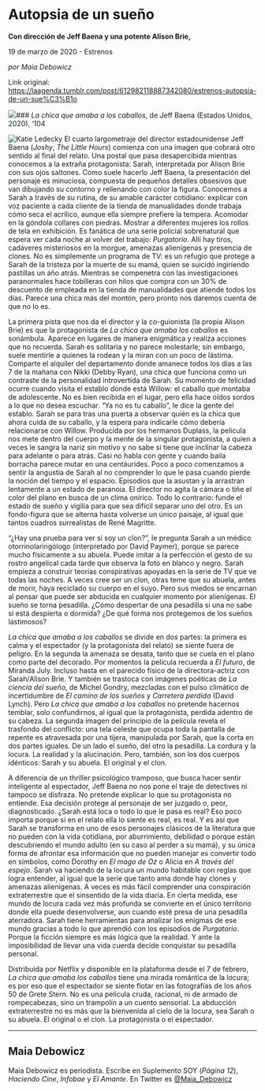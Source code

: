 # Autopsia de un sueño

**Con dirección de Jeff Baena y una potente Alison Brie,**

19 de marzo de 2020 - Estrenos

_por Maia Debowicz_

Link original: https://laagenda.tumblr.com/post/612982118887342080/estrenos-autopsia-de-un-sue%C3%B1o

![](https://64.media.tumblr.com/304cb2efe5d7a97a5bd00a00e50abcf3/8535e134223a0a84-55/s500x750/822672f3187215862086266c715a99797036c09f.jpg)### *La chica que amaba a los caballos*, de Jeff Baena (Estados Unidos, 2020), ‘104

![Katie Ledecky](https://64.media.tumblr.com/6d375b4abd61cbf9ce6c0f985cb9f11e/8535e134223a0a84-b7/s400x600/1f0ca7f3c22bde1852146c20f35afb29ec234caa.jpg)
El cuarto largometraje del director estadounidense Jeff Baena (*Joshy*, *The Little Hours*) comienza con una imagen que cobrará otro sentido al final del relato. Una postal que pasa desapercibida mientras conocemos a la extraña protagonista: Sarah, interpretada por Alison Brie con sus ojos saltones. Como suele hacerlo Jeff Baena, la presentación del personaje es minuciosa, compuesta de pequeños detalles obsesivos que van dibujando su contorno y rellenando con color la figura. Conocemos a Sarah a través de su rutina, de su amable carácter cotidiano: explicar con voz paciente a cada cliente de la tienda de manualidades donde trabaja cómo seca el acrílico, aunque ella siempre prefiere la tempera. Acomodar en la góndola collares con piedras. Mostrar a diferentes mujeres los rollos de tela en exhibición. Es fanática de una serie policial sobrenatural que espera ver cada noche al volver del trabajo: *Purgatorio*. Allí hay tiros, cadáveres misteriosos en la morgue, amenazas alienígenas y presencia de clones. No es simplemente un programa de TV: es un refugio que protege a Sarah de la tristeza por la muerte de su mamá, quien se suicidó ingiriendo pastillas un año atrás. Mientras se compenetra con las investigaciones paranormales hace tobilleras con hilos que compra con un 30% de descuento de empleada en la tienda de manualidades que atiende todos los días. Parece una chica más del montón, pero pronto nos daremos cuenta de que no lo es.

La primera pista que nos da el director y la co-guionista (la propia Alison Brie) es que la protagonista de *La chica que amaba los caballos* es sonámbula. Aparece en lugares de manera enigmática y realiza acciones que no recuerda. Sarah es solitaria y no parece molestarle; sin embargo, suele mentirle a quienes la rodean y la miran con un poco de lástima. Comparte el alquiler del departamento donde amanece todos los días a las 7 de la mañana con Nikki (Debby Ryan), una chica que funciona como un contraste de la personalidad introvertida de Sarah. Su momento de felicidad ocurre cuando visita el establo donde está Willow: el caballo que montaba de adolescente. No es bien recibida en el lugar, pero ella hace oídos sordos a lo que no desea escuchar. “Ya no es tu caballo”, le dice la gente del establo. Sarah se para tras una puerta a observar quién es la chica que ahora cuida de su caballo, y la espera para indicarle cómo debería relacionarse con Willow. Producida por los hermanos Duplass, la película nos mete dentro del cuerpo y la mente de la singular protagonista, a quien a veces le sangra la nariz sin motivo y no sabe si tiene que inclinar la cabeza para adelante o para atrás. Casi no habla con gente y cuando baila borracha parece mutar en una centáurides. Poco a poco comenzamos a sentir la angustia de Sarah al no comprender lo que le pasa cuando pierde la noción del tiempo y el espacio. Episodios que la asustan y la arrastran lentamente a un estado de paranoia. El director no agita la cámara o tiñe el color del plano en busca de un clima onírico. Todo lo contrario: funde el estado de sueño y vigilia para que sea difícil separar uno del otro. Es un fondo-figura que se alterna hasta volverse un único paisaje, al igual que tantos cuadros surrealistas de René Magritte.

“¿Hay una prueba para ver si soy un clon?”, le pregunta Sarah a un médico otorrinolaringólogo (interpretado por David Paymer), porque se parece mucho físicamente a su abuela. Puede imitar a la perfección el gesto de su rostro angelical cada tarde que observa la foto en blanco y negro. Sarah empieza a construir teorías conspirativas apoyadas en la serie de TV que ve todas las noches. A veces cree ser un clon, otras teme que su abuela, antes de morir, haya reciclado su cuerpo en el suyo. Pero sus miedos se encarnan al pensar que puede ser abducida en cualquier momento por alienígenas. El sueño se torna pesadilla. ¿Cómo despertar de una pesadilla si una no sabe si está despierta o dormida? ¿De qué forma nos protegemos de los sueños lastimosos?

*La chica que amaba a los caballos* se divide en dos partes: la primera es calma y el espectador (y la protagonista del relato) se siente fuera de peligro. En la segunda la amenaza se desata, tanto que se cuela en el plano como parte del decorado. Por momentos la película recuerda a *El futuro*, de Miranda July. Incluso hasta en el parecido físico de la directora-actriz con Sarah/Alison Brie. Y también se trastoca con imágenes poéticas de *La ciencia del sueño*, de Michel Gondry, mezcladas con el pulso climático de incertidumbre de *El camino de los sueños* y *Carretera perdida* (David Lynch). Pero *La chica que amaba a los caballos* no pretende hacernos temblar, solo confundirnos, al igual que la protagonista, perdida adentro de su cabeza. La segunda imagen del principio de la película revela el trasfondo del conflicto: una tela celeste que ocupa toda la pantalla de repente es atravesada por una tijera, manipulada por Sarah, que la corta en dos partes iguales. De un lado el sueño, del otro la pesadilla. La cordura y la locura. La realidad y la alucinación. Pero, también, son los dos cuerpos idénticos: Sarah y su abuela. El original y el clon. 

A diferencia de un thriller psicológico tramposo, que busca hacer sentir inteligente al espectador, Jeff Baena no nos pone el traje de detectives ni tampoco se disfraza. No pretende explicar lo que su protagonista no entiende. Esa decisión protege al personaje de ser juzgado o, peor, diagnosticado. ¿Sarah está loca o todo lo que le pasa es real? Eso poco importa porque si en el relato ella lo siente es real, es real. Y es así que Sarah se transforma en uno de esos personajes clásicos de la literatura que no pueden con la vida cotidiana, por aburrimiento, debilidad o porque están descubriendo el mundo adulto (en su caso al perder a su mamá), y su única forma de afrontar esa información que no pueden manejar es convertir todo en símbolos, como Dorothy en *El mago de Oz* o Alicia en *A través del espejo*. Sarah va haciendo de la locura un mundo habitable con reglas que logra entender, al igual que la serie que tanto ama donde hay clones y amenazas alienígenas. A veces es más fácil comprender una conspiración extraterrestre que el sinsentido de la vida diaria. En cierta medida, ese mundo de locura cada vez más profunda se convierte en el único territorio donde ella puede desenvolverse, aun cuando esté presa de una pesadilla aterradora. Sarah tiene herramientas para analizar los enigmas de ese mundo gracias a todo lo que aprendió con los episodios de *Purgatorio*. Porque la ficción siempre es más lógica que la realidad. Y ante la imposibilidad de llevar una vida cuerda decide conquistar su pesadilla personal. 

Distribuida por Netflix y disponible en la plataforma desde el 7 de febrero, *La chica que amaba los caballos* tiene una mirada romántica de la locura; es por eso que el espectador se siente flotar en las fotografías de los años 50 de Grete Stern. No es una película cruda, racional, ni de armado de rompecabezas, sino un trampolín a un cuento sensorial. La abducción extraterrestre no es más que la bienvenida al cielo de la locura, sea Sarah o su abuela. El original o el clon. La protagonista o el espectador. 

  




---

 Maia Debowicz
--------------

 Maia Debowicz es periodista. Escribe en Suplemento SOY (*Página 12*), *Haciendo Cine*, *Infobae* y *El Amante*. En Twitter es [@Maia\_Debowicz](https://twitter.com/Maia_Debowicz?lang=es%E2%80%9D%0D%0Atarget=) 


